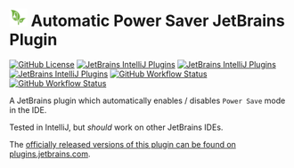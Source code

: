 # <img src="./src/main/resources/META-INF/pluginIcon.svg" width="32" /> Automatic Power Saver JetBrains Plugin

[![GitHub License](https://img.shields.io/github/license/ChrisCarini/jetbrains-auto-power-saver?style=flat-square)](https://github.com/ChrisCarini/jetbrains-auto-power-saver/blob/main/LICENSE)
[![JetBrains IntelliJ Plugins](https://img.shields.io/jetbrains/plugin/v/11941-automatic-power-saver?label=Latest%20Plugin%20Release&style=flat-square)](https://plugins.jetbrains.com/plugin/11941-automatic-power-saver)
[![JetBrains IntelliJ Plugins](https://img.shields.io/jetbrains/plugin/r/rating/11941-automatic-power-saver?style=flat-square)](https://plugins.jetbrains.com/plugin/11941-automatic-power-saver)
[![JetBrains IntelliJ Plugins](https://img.shields.io/jetbrains/plugin/d/11941-automatic-power-saver?style=flat-square)](https://plugins.jetbrains.com/plugin/11941-automatic-power-saver)
[![GitHub Workflow Status](https://img.shields.io/github/actions/workflow/status/ChrisCarini/jetbrains-auto-power-saver/build.yml?branch=main&logo=GitHub&style=flat-square)](https://github.com/ChrisCarini/jetbrains-auto-power-saver/actions/workflows/build.yml)
[![GitHub Workflow Status](https://img.shields.io/github/actions/workflow/status/ChrisCarini/jetbrains-auto-power-saver/compatibility.yml?branch=main&label=IntelliJ%20Plugin%20Compatibility&logo=GitHub&style=flat-square)](https://github.com/ChrisCarini/jetbrains-auto-power-saver/actions/workflows/compatibility.yml)

<!-- Plugin description -->
A JetBrains plugin which automatically enables / disables `Power Save` mode in the IDE.
<!-- Plugin description end -->

Tested in IntelliJ, but _should_ work on other JetBrains IDEs.

The [officially released versions of this plugin can be found on plugins.jetbrains.com](https://plugins.jetbrains.com/plugin/11941-automatic-power-saver/).